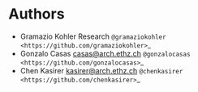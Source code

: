 
# Authors

* Gramazio Kohler Research `@gramaziokohler <https://github.com/gramaziokohler>`_
* Gonzalo Casas <casas@arch.ethz.ch> `@gonzalocasas <https://github.com/gonzalocasas>`_
* Chen Kasirer <kasirer@arch.ethz.ch> `@chenkasirer <https://github.com/chenkasirer>`_
